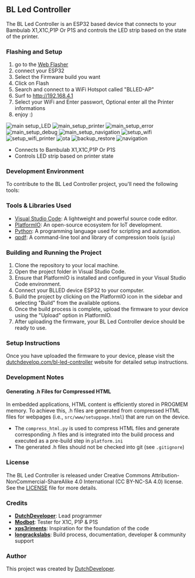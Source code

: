 ## BL Led Controller

The BL Led Controller is an ESP32 based device that connects to your Bambulab X1,X1C,P1P Or P1S and controls the LED strip based on the state of the printer.

### Flashing and Setup
1. go to the [Web Flasher](https://softwarecrash.github.io/BLLED-Flasher/)
2. connect your ESP32
3. Select the Firmware build you want
4. Click on Flash
5. Search and connect to a WiFi Hotspot called "BLLED-AP"
6. Surf to http://192.168.4.1
7. Select your WiFi and Enter passwort, Optional enter all the Printer informations
8. enjoy :)

![main setup_LED](https://github.com/user-attachments/assets/52778d28-98cd-496e-bfce-aca49cd4de89)
![main_setup_printer](https://github.com/user-attachments/assets/1969e4bd-0887-4a0c-a965-8ec575e23396)
![main_setup_error](https://github.com/user-attachments/assets/b026260c-5c33-4f5c-922a-fcc601cb9be1)
![main_setup_debug](https://github.com/user-attachments/assets/6d5a6e48-b052-4305-99f5-5d9c906eb8c1)
![main_setup_navigation](https://github.com/user-attachments/assets/78041d10-2edb-42e2-b600-6cde735d2d1f)
![setup_wifi](https://github.com/user-attachments/assets/4ef7631c-38f9-4424-ad88-72a335286c27)
![setup_wifi_printer](https://github.com/user-attachments/assets/da354544-710d-4e10-9dff-fc2cc1951857)
![ota](https://github.com/user-attachments/assets/7f223361-f811-4ff4-b3fc-45b2a1222c07)
![backup_restore](https://github.com/user-attachments/assets/b21899ba-c97f-48b6-8bc3-a87797029d14)
![navigation](https://github.com/user-attachments/assets/027fe724-ffc6-453b-ba73-c82c1ddb012e)





- Connects to Bambulab X1,X1C,P1P Or P1S
- Controls LED strip based on printer state

### Development Environment

To contribute to the BL Led Controller project, you'll need the following tools:

### Tools & Libraries Used

- [Visual Studio Code](https://code.visualstudio.com/): A lightweight and powerful source code editor.
- [PlatformIO](https://platformio.org/): An open-source ecosystem for IoT development.
- [Python](https://www.python.org/): A programming language used for scripting and automation.
- [qpdf](https://qpdf.sourceforge.io/): A command-line tool and library of compression tools (`gzip`)

### Building and Running the Project
1. Clone the repository to your local machine.
2. Open the project folder in Visual Studio Code.
3. Ensure that PlatformIO is installed and configured in your Visual Studio Code environment.
4. Connect your BLLED device ESP32 to your computer.
6. Build the project by clicking on the PlatformIO icon in the sidebar and selecting "Build" from the available options.
7. Once the build process is complete, upload the firmware to your device using the "Upload" option in PlatformIO.
8. After uploading the firmware, your BL Led Controller device should be ready to use.

### Setup Instructions
Once you have uploaded the firmware to your device, please visit the [dutchdevelop.com/bl-led-controller](https://dutchdevelop.com/bl-led-controller) website for detailed setup instructions.


### Development Notes

#### Generating .h Files for Compressed HTML

In embedded applications, HTML content is efficiently stored in PROGMEM memory. To achieve this, .h files are generated from compressed HTML files for webpages (i.e., `src/www/setuppage.html`) that are run on the device.

- The `compress_html.py` is used to compress HTML files and generate corresponding .h files and is integrated into the build process and executed as a pre-build step in `platform.ini`
- The generated .h files should not be checked into git (see `.gitignore`)

### License

The BL Led Controller is released under Creative Commons Attribution-NonCommercial-ShareAlike 4.0 International (CC BY-NC-SA 4.0) license. See the [LICENSE](https://github.com/DutchDevelop/BLLEDController/blob/main/LICENSE) file for more details.

### Credits
- **[DutchDeveloper](https://dutchdevelop.com/)**: Lead programmer
- **[Modbot](https://github.com/Modbot)**: Tester for X1C, P1P & P1S
- **[xps3riments](https://github.com/xps3riments)**: Inspiration for the foundation of the code
- **[longrackslabs](https://github.com/longrackslabs)**: Build process, documentation, developer & community support

### Author

This project was created by [DutchDeveloper](https://dutchdevelop.com/).
